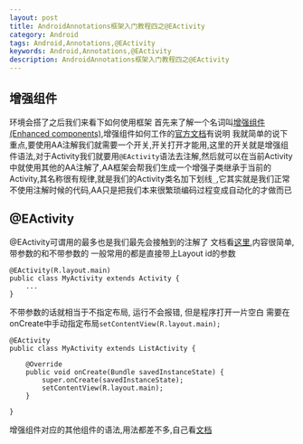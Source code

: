 ```yaml
---
layout: post
title: AndroidAnnotations框架入门教程四之@EActivity
category: Android
tags: Android,Annotations,@EActivity
keywords: Android,Annotations,@EActivity
description: AndroidAnnotations框架入门教程四之@EActivity
---
```


## 增强组件
环境会搭了之后我们来看下如何使用框架
首先来了解一个名词叫[增强组件(Enhanced components)][1],增强组件如何工作的[官方文档][2]有说明
我就简单的说下重点,要使用AA注解我们就需要一个开关,开关打开才能用,这里的开关就是增强组件语法,对于Activity我们就要用`@EActivity`语法去注解,然后就可以在当前Activity中就使用其他的AA注解了,AA框架会帮我们生成一个增强子类继承于当前的Activity,其名称很有规律,就是我们的Activity类名加下划线`_`,它其实就是我们正常不使用注解时候的代码,AA只是把我们本来很繁琐编码过程变成自动化的才做而已

## @EActivity
@EActivity可谓用的最多也是我们最先会接触到的注解了
文档看[这里][3],内容很简单,带参数的和不带参数的
一般常用的都是直接带上Layout id的参数

    @EActivity(R.layout.main)
    public class MyActivity extends Activity {
        ...
    }

不带参数的话就相当于不指定布局, 运行不会报错, 但是程序打开一片空白
需要在onCreate中手动指定布局`setContentView(R.layout.main);`

    @EActivity
    public class MyActivity extends ListActivity {

        @Override
        public void onCreate(Bundle savedInstanceState) {
            super.onCreate(savedInstanceState);
            setContentView(R.layout.main);
        }

    }

增强组件对应的其他组件的语法,用法都差不多,自己看[文档][1]

  [1]: https://github.com/excilys/androidannotations/wiki/AvailableAnnotations#enhanced-components
  [2]: https://github.com/excilys/androidannotations/wiki/HowItWorks#overview
  [3]: https://github.com/excilys/androidannotations/wiki/Enhance-activities#eactivity
